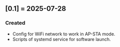 ## [0.1] = 2025-07-28
### Created 
- Config for WiFi network to work in AP-STA mode.  
- Scripts of systemd service for software launch. 
